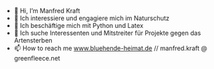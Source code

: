 - 👋 Hi, I’m Manfred Kraft
- 👀 Ich interessiere und engagiere mich im Naturschutz
- 🌱 Ich beschäftige mich mit Python und Latex
- 💞️ Ich suche Interessenten und Mitstreiter für Projekte gegen das Artensterben
- 📫 How to reach me www.bluehende-heimat.de // manfred.kraft @ greenfleece.net

<!---
www.bluehende-heimat.de
--->

